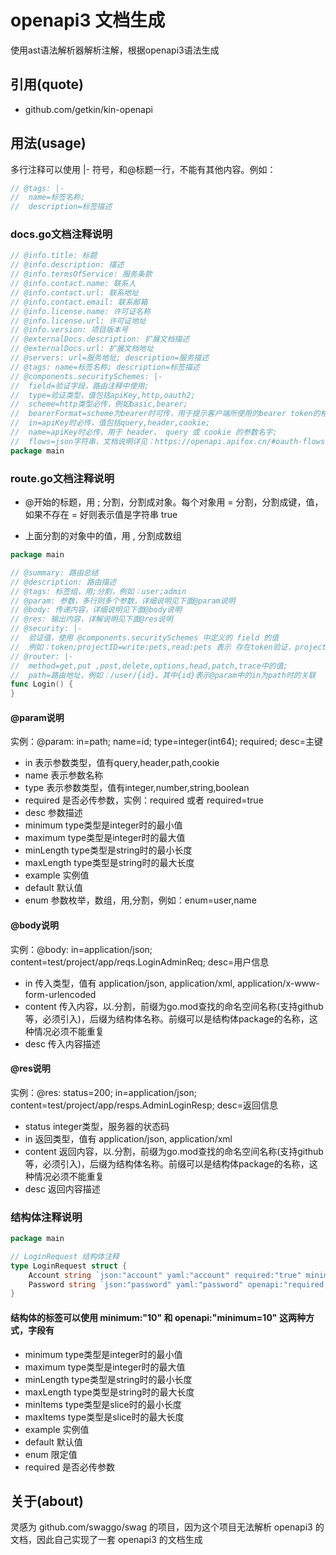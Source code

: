 # openapi3 文档生成

使用ast语法解析器解析注解，根据openapi3语法生成

## 引用(quote)
- github.com/getkin/kin-openapi


## 用法(usage)
多行注释可以使用 |- 符号，和@标题一行，不能有其他内容。例如：
~~~go
// @tags: |-
//  name=标签名称; 
//  description=标签描述
~~~

### docs.go文档注释说明
~~~go
// @info.title: 标题
// @info.description: 描述
// @info.termsOfService: 服务条款
// @info.contact.name: 联系人
// @info.contact.url: 联系地址
// @info.contact.email: 联系邮箱
// @info.license.name: 许可证名称
// @info.license.url: 许可证地址
// @info.version: 项目版本号
// @externalDocs.description: 扩展文档描述
// @externalDocs.url: 扩展文档地址
// @servers: url=服务地址; description=服务描述
// @tags: name=标签名称; description=标签描述
// @components.securitySchemes: |-
//  field=验证字段，路由注释中使用;
//  type=验证类型，值包括apiKey,http,oauth2;
//  scheme=http类型必传，例如basic,bearer;
//  bearerFormat=scheme为bearer时可传，用于提示客户端所使用的bearer token的格式，例如JWT;
//  in=apiKey时必传，值包括query,header,cookie;
//  name=apiKey时必传，用于 header、 query 或 cookie 的参数名字;
//  flows=json字符串，文档说明详见：https://openapi.apifox.cn/#oauth-flows-%E5%AF%B9%E8%B1%A1
package main
~~~

### route.go文档注释说明
- @开始的标题，用 ; 分割，分割成对象。每个对象用 = 分割，分割成键，值，如果不存在 = 好则表示值是字符串 true

- 上面分割的对象中的值，用 , 分割成数组
~~~go
package main

// @summary: 路由总结
// @description: 路由描述
// @tags: 标签组，用;分割，例如：user;admin
// @param: 参数，多行则多个参数，详细说明见下面@param说明
// @body: 传递内容，详细说明见下面@body说明
// @res: 输出内容，详解说明见下面@res说明
// @security: |-
//  验证值，使用 @components.securitySchemes 中定义的 field 的值
//  例如：token;projectID=write:pets,read:pets 表示 存在token验证，projectID验证数组是[write:pets,read:pets]
// @router: |-
//  method=get,put ,post,delete,options,head,patch,trace中的值;
//  path=路由地址，例如：/user/{id}。其中{id}表示@param中的in为path时的关联
func Login() {
}
~~~
#### @param说明
实例：@param: in=path; name=id; type=integer(int64); required; desc=主键
- in 表示参数类型，值有query,header,path,cookie
- name 表示参数名称
- type 表示参数类型，值有integer,number,string,boolean
- required 是否必传参数，实例：required 或者 required=true
- desc 参数描述
- minimum type类型是integer时的最小值
- maximum type类型是integer时的最大值
- minLength type类型是string时的最小长度
- maxLength type类型是string时的最大长度
- example 实例值
- default 默认值
- enum 参数枚举，数组，用,分割，例如：enum=user,name
#### @body说明
实例：@body: in=application/json; content=test/project/app/reqs.LoginAdminReq; desc=用户信息
- in 传入类型，值有 application/json, application/xml, application/x-www-form-urlencoded
- content 传入内容，以.分割，前缀为go.mod查找的命名空间名称(支持github等，必须引入)，后缀为结构体名称。前缀可以是结构体package的名称，这种情况必须不能重复
- desc 传入内容描述
#### @res说明
实例：@res: status=200; in=application/json; content=test/project/app/resps.AdminLoginResp; desc=返回信息
- status integer类型，服务器的状态码
- in 返回类型，值有 application/json, application/xml
- content 返回内容，以.分割，前缀为go.mod查找的命名空间名称(支持github等，必须引入)，后缀为结构体名称。前缀可以是结构体package的名称，这种情况必须不能重复
- desc 返回内容描述

### 结构体注释说明
~~~go
package main

// LoginRequest 结构体注释
type LoginRequest struct {
    Account string `json:"account" yaml:"account" required:"true" minimum:"10"` // 账号注释
	Password string `json:"password" yaml:"password" openapi:"required;minimum=10"` // 密码注释
}
~~~

#### 结构体的标签可以使用 minimum:"10" 和 openapi:"minimum=10" 这两种方式，字段有
- minimum type类型是integer时的最小值
- maximum type类型是integer时的最大值
- minLength type类型是string时的最小长度
- maxLength type类型是string时的最大长度
- minItems type类型是slice时的最小长度
- maxItems type类型是slice时的最大长度
- example 实例值
- default 默认值
- enum 限定值
- required 是否必传参数

## 关于(about)
灵感为 github.com/swaggo/swag 的项目，因为这个项目无法解析 openapi3 的文档，因此自己实现了一套 openapi3 的文档生成
